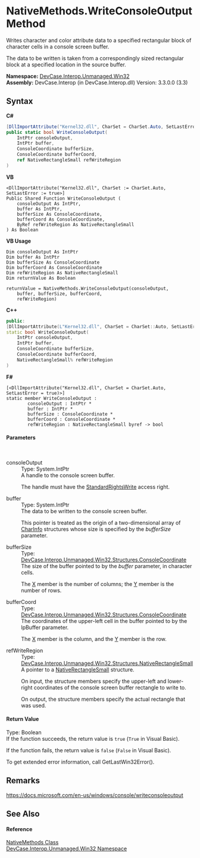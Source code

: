 # NativeMethods.WriteConsoleOutput Method 
 

Writes character and color attribute data to a specified rectangular block of character cells in a console screen buffer. 

 The data to be written is taken from a correspondingly sized rectangular block at a specified location in the source buffer.

**Namespace:**&nbsp;<a href="N_DevCase_Interop_Unmanaged_Win32">DevCase.Interop.Unmanaged.Win32</a><br />**Assembly:**&nbsp;DevCase.Interop (in DevCase.Interop.dll) Version: 3.3.0.0 (3.3)

## Syntax

**C#**<br />
``` C#
[DllImportAttribute("Kernel32.dll", CharSet = CharSet.Auto, SetLastError = true)]
public static bool WriteConsoleOutput(
	IntPtr consoleOutput,
	IntPtr buffer,
	ConsoleCoordinate bufferSize,
	ConsoleCoordinate bufferCoord,
	ref NativeRectangleSmall refWriteRegion
)
```

**VB**<br />
``` VB
<DllImportAttribute("Kernel32.dll", CharSet := CharSet.Auto, SetLastError := true>]
Public Shared Function WriteConsoleOutput ( 
	consoleOutput As IntPtr,
	buffer As IntPtr,
	bufferSize As ConsoleCoordinate,
	bufferCoord As ConsoleCoordinate,
	ByRef refWriteRegion As NativeRectangleSmall
) As Boolean
```

**VB Usage**<br />
``` VB Usage
Dim consoleOutput As IntPtr
Dim buffer As IntPtr
Dim bufferSize As ConsoleCoordinate
Dim bufferCoord As ConsoleCoordinate
Dim refWriteRegion As NativeRectangleSmall
Dim returnValue As Boolean

returnValue = NativeMethods.WriteConsoleOutput(consoleOutput, 
	buffer, bufferSize, bufferCoord, 
	refWriteRegion)
```

**C++**<br />
``` C++
public:
[DllImportAttribute(L"Kernel32.dll", CharSet = CharSet::Auto, SetLastError = true)]
static bool WriteConsoleOutput(
	IntPtr consoleOutput, 
	IntPtr buffer, 
	ConsoleCoordinate bufferSize, 
	ConsoleCoordinate bufferCoord, 
	NativeRectangleSmall% refWriteRegion
)
```

**F#**<br />
``` F#
[<DllImportAttribute("Kernel32.dll", CharSet = CharSet.Auto, SetLastError = true)>]
static member WriteConsoleOutput : 
        consoleOutput : IntPtr * 
        buffer : IntPtr * 
        bufferSize : ConsoleCoordinate * 
        bufferCoord : ConsoleCoordinate * 
        refWriteRegion : NativeRectangleSmall byref -> bool 

```


#### Parameters
&nbsp;<dl><dt>consoleOutput</dt><dd>Type: System.IntPtr<br />A handle to the console screen buffer. 

 The handle must have the <a href="T_DevCase_Interop_Unmanaged_Win32_Enums_StandardAccessRights">StandardRightsWrite</a> access right.</dd><dt>buffer</dt><dd>Type: System.IntPtr<br />The data to be written to the console screen buffer. 

 This pointer is treated as the origin of a two-dimensional array of <a href="T_DevCase_Interop_Unmanaged_Win32_Structures_CharInfo">CharInfo</a> structures whose size is specified by the *bufferSize* parameter.</dd><dt>bufferSize</dt><dd>Type: <a href="T_DevCase_Interop_Unmanaged_Win32_Structures_ConsoleCoordinate">DevCase.Interop.Unmanaged.Win32.Structures.ConsoleCoordinate</a><br />The size of the buffer pointed to by the *buffer* parameter, in character cells. 

 The <a href="F_DevCase_Interop_Unmanaged_Win32_Structures_ConsoleCoordinate_X">X</a> member is the number of columns; the <a href="F_DevCase_Interop_Unmanaged_Win32_Structures_ConsoleCoordinate_Y">Y</a> member is the number of rows.</dd><dt>bufferCoord</dt><dd>Type: <a href="T_DevCase_Interop_Unmanaged_Win32_Structures_ConsoleCoordinate">DevCase.Interop.Unmanaged.Win32.Structures.ConsoleCoordinate</a><br />The coordinates of the upper-left cell in the buffer pointed to by the lpBuffer parameter. 

 The <a href="F_DevCase_Interop_Unmanaged_Win32_Structures_ConsoleCoordinate_X">X</a> member is the column, and the <a href="F_DevCase_Interop_Unmanaged_Win32_Structures_ConsoleCoordinate_Y">Y</a> member is the row.</dd><dt>refWriteRegion</dt><dd>Type: <a href="T_DevCase_Interop_Unmanaged_Win32_Structures_NativeRectangleSmall">DevCase.Interop.Unmanaged.Win32.Structures.NativeRectangleSmall</a><br />A pointer to a <a href="T_DevCase_Interop_Unmanaged_Win32_Structures_NativeRectangleSmall">NativeRectangleSmall</a> structure. 

 On input, the structure members specify the upper-left and lower-right coordinates of the console screen buffer rectangle to write to. 

 On output, the structure members specify the actual rectangle that was used.</dd></dl>

#### Return Value
Type: Boolean<br />If the function succeeds, the return value is `true` (`True` in Visual Basic). 

 If the function fails, the return value is `false` (`False` in Visual Basic). 

 To get extended error information, call GetLastWin32Error().

## Remarks
<a href="https://docs.microsoft.com/en-us/windows/console/writeconsoleoutput" target="_blank">https://docs.microsoft.com/en-us/windows/console/writeconsoleoutput</a>

## See Also


#### Reference
<a href="T_DevCase_Interop_Unmanaged_Win32_NativeMethods">NativeMethods Class</a><br /><a href="N_DevCase_Interop_Unmanaged_Win32">DevCase.Interop.Unmanaged.Win32 Namespace</a><br />